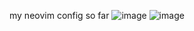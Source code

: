 my neovim config so far
![image](https://github.com/user-attachments/assets/eeb4827b-bbea-4b3a-b705-228b113892c1)
![image](https://github.com/user-attachments/assets/130d885d-ed62-4bca-b2a6-df2f22901d28)


